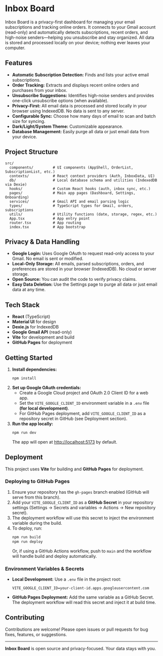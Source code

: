 # Inbox Board

Inbox Board is a privacy-first dashboard for managing your email subscriptions and tracking online orders. It connects to your Gmail account (read-only) and automatically detects subscriptions, recent orders, and high-noise senders—helping you unsubscribe and stay organized. All data is stored and processed locally on your device; nothing ever leaves your computer.

## Features

- **Automatic Subscription Detection:** Finds and lists your active email subscriptions.
- **Order Tracking:** Extracts and displays recent online orders and purchases from your inbox.
- **Unsubscribe Suggestions:** Identifies high-noise senders and provides one-click unsubscribe options (when available).
- **Privacy-First:** All email data is processed and stored locally in your browser using IndexedDB. No data is sent to any server.
- **Configurable Sync:** Choose how many days of email to scan and batch size for syncing.
- **Dark/Light/System Theme:** Customizable appearance.
- **Database Management:** Easily purge all data or just email data from your device.

## Project Structure

```
src/
  components/         # UI components (AppShell, OrderList, SubscriptionList, etc.)
  contexts/           # React context providers (Auth, InboxData, UI)
  db/                 # Local database schema and utilities (IndexedDB via Dexie)
  hooks/              # Custom React hooks (auth, inbox sync, etc.)
  pages/              # Main app pages (Dashboard, Settings, Onboarding)
  services/           # Gmail API and email parsing logic
  types/              # TypeScript types for Gmail, orders, subscriptions
  utils/              # Utility functions (date, storage, regex, etc.)
  App.tsx             # App entry point
  router.tsx          # App routing
  index.tsx           # App bootstrap
```

## Privacy & Data Handling

- **Google Login:** Uses Google OAuth to request read-only access to your Gmail. No email is sent or modified.
- **Local-Only Storage:** All emails, parsed subscriptions, orders, and preferences are stored in your browser (IndexedDB). No cloud or server storage.
- **Open Source:** You can audit the code to verify privacy claims.
- **Easy Data Deletion:** Use the Settings page to purge all data or just email data at any time.

## Tech Stack

- **React** (TypeScript)
- **Material UI** for design
- **Dexie.js** for IndexedDB
- **Google Gmail API** (read-only)
- **Vite** for development and build
- **GitHub Pages** for deployment

## Getting Started

1. **Install dependencies:**
   ```bash
   npm install
   ```
2. **Set up Google OAuth credentials:**
   - Create a Google Cloud project and OAuth 2.0 Client ID for a web app.
   - Set the `VITE_GOOGLE_CLIENT_ID` environment variable in a `.env` file **(for local development)**.
   - For GitHub Pages deployment, add `VITE_GOOGLE_CLIENT_ID` as a repository secret in GitHub (see Deployment section).
3. **Run the app locally:**
   ```bash
   npm run dev
   ```
   The app will open at [http://localhost:5173](http://localhost:5173) by default.

## Deployment

This project uses **Vite** for building and **GitHub Pages** for deployment.

### Deploying to GitHub Pages

1. Ensure your repository has the `gh-pages` branch enabled (GitHub will serve from this branch).
2. Add your `VITE_GOOGLE_CLIENT_ID` as a **GitHub Secret** in your repository settings (Settings → Secrets and variables → Actions → New repository secret).
3. The deployment workflow will use this secret to inject the environment variable during the build.
4. To deploy, run:
   ```bash
   npm run build
   npm run deploy
   ```
   Or, if using a GitHub Actions workflow, push to `main` and the workflow will handle build and deploy automatically.

### Environment Variables & Secrets

- **Local Development:** Use a `.env` file in the project root:
  ```env
  VITE_GOOGLE_CLIENT_ID=your-client-id.apps.googleusercontent.com
  ```
- **GitHub Pages Deployment:** Add the same variable as a GitHub Secret. The deployment workflow will read this secret and inject it at build time.

## Contributing

Contributions are welcome! Please open issues or pull requests for bug fixes, features, or suggestions.

---

**Inbox Board** is open source and privacy-focused. Your data stays with you.
